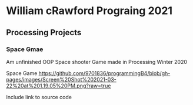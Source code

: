 # William cRawford Prograing 2021

## Processing Projects


### Space Gmae

Am unfinished OOP Space shooter Game made in Processing Winter 2020

Space Game https://github.com/9701836/programmingB4/blob/gh-pages/images/Screen%20Shot%202021-03-22%20at%201.19.05%20PM.png?raw=true

Include link to source code

